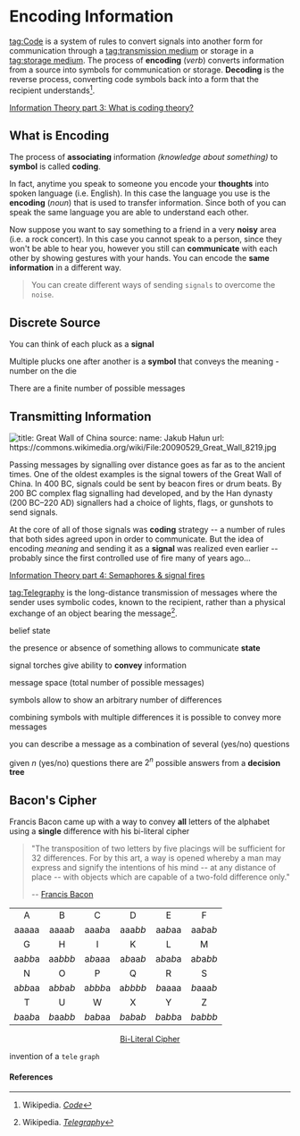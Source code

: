 # Encoding Information

[tag:Code](https://en.wikipedia.org/wiki/Code)
is a system of rules to convert signals into another form for communication
through a
[tag:transmission medium](https://en.wikipedia.org/wiki/Transmission_medium)
or storage in a
[tag:storage medium](https://en.wikipedia.org/wiki/Data_storage).
The process of **encoding** (*verb*) converts information from a source into
symbols for communication or storage. **Decoding** is the reverse process,
converting code symbols back into a form that the recipient understands[^1].

[Information Theory part 3: What is coding theory?](youtube://4G8U5mpdGWM)

## What is Encoding

The process of **associating** information *(knowledge about something)*
to **symbol** is called **coding**.

In fact, anytime you speak to someone you encode your **thoughts** into spoken
language (i.e. English). In this case the language you use is the **encoding**
(*noun*) that is used to transfer information. Since both of you can speak
the same language you are able to understand each other.

Now suppose you want to say something to a friend in a very **noisy** area (i.e.
a rock concert). In this case you cannot speak to a person, since they won't be
able to hear you, however you still can **communicate** with each other by
showing gestures with your hands. You can encode the **same information** in a
different way.

> You can create different ways of sending `signals` to overcome the `noise`.

## Discrete Source

You can think of each pluck as a **signal**

Multiple plucks one after another is a **symbol** that conveys the meaning -
number on the die

There are a finite number of possible messages

## Transmitting Information

![
    title: Great Wall of China
    source:
        name: Jakub Hałun
        url: https://commons.wikimedia.org/wiki/File:20090529_Great_Wall_8219.jpg
](https://upload.wikimedia.org/wikipedia/commons/3/33/20090529_Great_Wall_8219.jpg)

Passing messages by signalling over distance goes as far as to the ancient
times. One of the oldest examples is the signal towers of the Great Wall of
China. In 400 BC, signals could be sent by beacon fires or drum beats. By 200 BC
complex flag signalling had developed, and by the Han dynasty (200 BC–220 AD)
signallers had a choice of lights, flags, or gunshots to send signals.

At the core of all of those signals was **coding** strategy -- a number of rules
that both sides agreed upon in order to communicate. But the idea of encoding
*meaning* and sending it as a **signal** was realized even earlier -- probably
since the first controlled use of fire many of years ago...

[Information Theory part 4: Semaphores & signal fires](youtube://WrNDeYjcCJA)

[tag:Telegraphy](https://en.wikipedia.org/wiki/Telegraphy)
is the long-distance transmission of messages where the sender uses symbolic
codes, known to the recipient, rather than a physical exchange of an object
bearing the message[^2].

belief state

the presence or absence of something allows to communicate **state**

signal torches give ability to **convey** information

message space (total number of possible messages)

symbols allow to show an arbitrary number of differences

combining symbols with multiple differences it is possible to convey more
messages

you can describe a message as a combination of several (yes/no) questions

given $n$ (yes/no) questions there are $2^n$ possible answers from a **decision
tree**

## Bacon's Cipher

Francis Bacon came up with a way to convey **all** letters of the alphabet using
a **single** difference with his bi-literal cipher

> "The transposition of two letters by five placings will be sufficient for 32
> differences. For by this art, a way is opened whereby a man may express and
> signify the intentions of his mind -- at any distance of place -- with objects
> which are capable of a two-fold difference only."
>
> -- [Francis Bacon](https://en.wikipedia.org/wiki/Francis_Bacon)

|           |           |           |             |           |           |
| :-------: | :-------: | :-------: | :---------: | :-------: | :-------: |
|     A     |     B     |     C     |      D      |     E     |     F     |
|   aaaaa   |  aaaa*b*  |  aaa*b*a  |   aaa*bb*   |  aa*b*aa  | aa*b*a*b* |
|     G     |     H     |     I     |      K      |     L     |     M     |
|  aa*bb*a  |  aa*bbb*  |  a*b*aaa  |  a*b*aa*b*  | a*b*a*b*a | a*b*a*bb* |
|     N     |     O     |     P     |      Q      |     R     |     S     |
|  a*bb*aa  | a*bb*a*b* |  a*bbb*a  |   a*bbbb*   |  *b*aaaa  | *b*aaa*b* |
|     T     |     U     |     W     |      X      |     Y     |     Z     |
| *b*aa*b*a | *b*aa*bb* | *b*a*b*aa | *b*a*b*a*b* | *b*a*bb*a | *b*a*bbb* |

<p style="text-align: center">
    <a href="https://en.wikipedia.org/wiki/Bacon%27s_cipher" target="_blank">Bi-Literal Cipher</a>
</p>

<style>
    .table-wrapper em {
        font-style: initial;
        /* background-color: var(--primary-color); */
        /* color: white; */
        /* color: black; */
        border-bottom: 1px solid var(--primary-color);
        /* text-decoration: underline;
        text-decoration-thickness: 2px;
        text-decoration-color: var(--primary-complementary-color); */
    }

    .table-wrapper tbody tr:nth-child(even) {
        /* text-decoration: underline;
        text-decoration-thickness: 2px; */
        /* border-bottom: 2px solid var(--base-color); */
        /* background-color: var(--primary-color);
        color: black; */
    }
</style>

invention of a `tele` `graph`

#### References

[^1]: Wikipedia. [_Code_](https://en.wikipedia.org/wiki/Code)

[^2]: Wikipedia. [_Telegraphy_](https://en.wikipedia.org/wiki/Telegraphy)

[^Video 1]: Art of the Problem. _Information Theory part 3: What is coding theory?_
[tag.image/youtube:Open Playlist](https://www.youtube.com/playlist?list=PLbg3ZX2pWlgKDVFNwn9B63UhYJVIerzHL)

[^Video 2]: Art of the Problem. _Information Theory part 4: Semaphores & signal fires_
[tag.image/youtube:Open Playlist](https://www.youtube.com/playlist?list=PLbg3ZX2pWlgKDVFNwn9B63UhYJVIerzHL)
